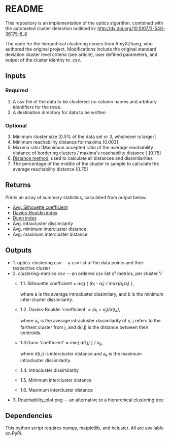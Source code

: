 # README
This repository is an implementation of the optics algorithm, combined with the automated cluster detection outlined in:
http://dx.doi.org/10.1007/3-540-36175-8_8

The code for the hierarchical clustering comes from AmyXZhang, who authored the original project.
Modifications include the original standard deviation cluster level criteria (see article), user defined parameters, and output of the cluster identity to .csv.

## Inputs
### Required
1. A csv file of the data to be clustered: no column names and arbitrary identifiers for the rows.
2. A destination directory for data to be written

### Optional
3. Minimum cluster size [0.5% of the data set or 3, whichever is larger]
4. Minimum reachability distance for maxima [0.003]
5. Maxima ratio (Mainimum accepted ratio of the average reachability distance of bordering clusters / maxima's reachability distance ) [0.75]
6. [Distance method](http://docs.scipy.org/doc/scipy/reference/spatial.distance.html), used to calculate all distances and dissimilarities
7. The percentage of the middle of the cluster to sample to calculate the average reachability distance [0.75]

## Returns
Prints an array of summary statistics, calculated from output below.
* [Avg. Silhouette coefficient](http://en.wikipedia.org/wiki/Silhouette_(clustering))
* [Davies-Bouldin index](http://en.wikipedia.org/wiki/Davies%E2%80%93Bouldin_index)
* [Dunn index](http://en.wikipedia.org/wiki/Dunn_index)
* Avg. intracluster dissimilarity
* Avg. minimum intercluster distance
* Avg. maximum intercluster distance

## Outputs
* 1\. optics-clustering.csv -- a csv list of the data points and their respective cluster
* 2\. clustering-metrics.csv -- an ordered csv list of metrics, per cluster 'i'
   * 1.1\. Silhouette coefficient = *avg { (b<sub>i</sub> - a<sub>i</sub>) / max(a<sub>i</sub>,b<sub>i</sub>) }*,

		where a is the average intracluster dissimilary, and b is the minimum inter-cluster dissimilarity.
   * 1.2\. Davies-Bouldin 'coefficient' = *(a<sub>i</sub> + a<sub>j</sub>)/d(i,j)*,

		where a<sub>x</sub> is the average intracluster dissimilarity of x, j refers to the farthest cluster from j, and d(i,j) is the distance between their centroids.
   * 1.3\.Dunn 'coefficient' = *min( d(i,j) ) / a<sub>k</sub>*,

		where d(i,j) is intercluster distance and a<sub>k</sub> is the maximum intracluster dissimilarity.
   * 1.4\. Intracluster dissimilarity
   * 1.5\. Minimum intercluster distance
   * 1.6\. Maximum intercluster distance
* 3\. Reachability_plot.png -- an alternative to a hierarchical clustering tree


## Dependencies
This python script requires numpy, matplotlib, and hcluster.
All are available on PyPi.
